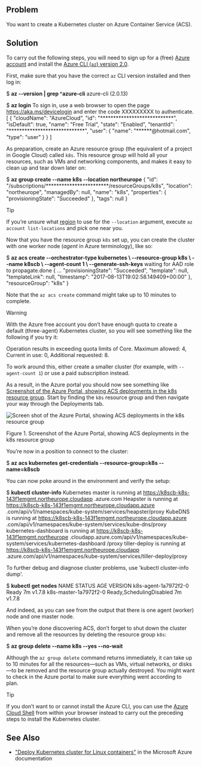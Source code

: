## Problem

You want to create a Kubernetes cluster on Azure Container Service (ACS).

## Solution

To carry out the following steps, you will need to sign up for a (free) [Azure account](https://azure.microsoft.com/en-us/free/) and install the [Azure CLI (`az`) version 2.0](https://docs.microsoft.com/en-us/cli/azure/install-azure-cli).

First, make sure that you have the correct `az` CLI version installed and then log in:

$ **az --version | grep ^azure-cli**
azure-cli (2.0.13)

$ **az login**
To sign in, use a web browser to open the page https://aka.ms/devicelogin and
enter the code XXXXXXXXX to authenticate.
\[
  {
    "cloudName": "AzureCloud",
    "id": "\*\*\*\*\*\*\*\*\*\*\*\*\*\*\*\*\*\*\*\*\*\*\*\*\*\*\*\*",
    "isDefault": true,
    "name": "Free Trial",
    "state": "Enabled",
    "tenantId": "\*\*\*\*\*\*\*\*\*\*\*\*\*\*\*\*\*\*\*\*\*\*\*\*\*\*\*\*\*",
    "user": {
      "name": "\*\*\*\*\*\*@hotmail.com",
      "type": "user"
    }
  }
\]

As preparation, create an Azure resource group (the equivalent of a project in Google Cloud) called `k8s`. This resource group will hold all your resources, such as VMs and networking components, and makes it easy to clean up and tear down later on:

$ **az group create --name k8s --location northeurope**
{
  "id": "/subscriptions/\*\*\*\*\*\*\*\*\*\*\*\*\*\*\*\*\*\*\*\*\*\*\*\*/resourceGroups/k8s",
  "location": "northeurope",
  "managedBy": null,
  "name": "k8s",
  "properties": {
    "provisioningState": "Succeeded"
  },
  "tags": null
}

Tip

If you’re unsure what [region](https://azure.microsoft.com/en-us/regions/) to use for the `--location` argument, execute `az account list-locations` and pick one near you.

Now that you have the resource group `k8s` set up, you can create the cluster with one worker node (_agent_ in Azure terminology), like so:

$ **az acs create --orchestrator-type kubernetes \\
                --resource-group k8s \\
                --name k8scb \\
                --agent-count 1 \\
                --generate-ssh-keys**
waiting for AAD role to propagate.done
{
...
"provisioningState": "Succeeded",
"template": null,
"templateLink": null,
"timestamp": "2017-08-13T19:02:58.149409+00:00"
},
"resourceGroup": "k8s"
}

Note that the `az acs create` command might take up to 10 minutes to complete.

Warning

With the Azure free account you don’t have enough quota to create a default (three-agent) Kubernetes cluster, so you will see something like the following if you try it:

Operation results in exceeding quota limits of Core.
Maximum allowed: 4, Current in use: 0, Additional
requested: 8.

To work around this, either create a smaller cluster (for example, with `--agent-count 1`) or use a paid subscription instead.

As a result, in the Azure portal you should now see something like [Screenshot of the Azure Portal, showing ACS deployments in the k8s resource group](#azure-portal). Start by finding the `k8s` resource group and then navigate your way through the Deployments tab.

![Screen shot of the Azure Portal, showing ACS deployments in the k8s resource group](images/k8sc_0201.png)

Figure 1. Screenshot of the Azure Portal, showing ACS deployments in the k8s resource group

You’re now in a position to connect to the cluster:

$ **az acs kubernetes get-credentials --resource-group=k8s --name=k8scb**

You can now poke around in the environment and verify the setup:

$ **kubectl cluster-info**
Kubernetes master is running at https://k8scb-k8s-143f1emgmt.northeurope.cloudapp
  .azure.com
Heapster is running at https://k8scb-k8s-143f1emgmt.northeurope.cloudapp.azure
  .com/api/v1/namespaces/kube-system/services/heapster/proxy
KubeDNS is running at https://k8scb-k8s-143f1emgmt.northeurope.cloudapp.azure
  .com/api/v1/namespaces/kube-system/services/kube-dns/proxy
kubernetes-dashboard is running at https://k8scb-k8s-143f1emgmt.northeurope
  .cloudapp.azure.com/api/v1/namespaces/kube-system/services/kubernetes-dashboard
  /proxy
tiller-deploy is running at https://k8scb-k8s-143f1emgmt.northeurope.cloudapp
  .azure.com/api/v1/namespaces/kube-system/services/tiller-deploy/proxy

To further debug and diagnose cluster problems, use 'kubectl cluster-info dump'.

$ **kubectl get nodes**
NAME                    STATUS                     AGE       VERSION
k8s-agent-1a7972f2-0    Ready                      7m        v1.7.8
k8s-master-1a7972f2-0   Ready,SchedulingDisabled   7m        v1.7.8

And indeed, as you can see from the output that there is one agent (worker) node and one master node.

When you’re done discovering ACS, don’t forget to shut down the cluster and remove all the resources by deleting the resource group `k8s`:

$ **az group delete --name k8s --yes --no-wait**

Although the `az group delete` command returns immediately, it can take up to 10 minutes for all the resources—​such as VMs, virtual networks, or disks—​to be removed and the resource group actually destroyed. You might want to check in the Azure portal to make sure everything went according to plan.

Tip

If you don’t want to or cannot install the Azure CLI, you can use the [Azure Cloud Shell](https://azure.microsoft.com/en-us/features/cloud-shell/) from within your browser instead to carry out the preceding steps to install the Kubernetes cluster.

## See Also

*   ["Deploy Kubernetes cluster for Linux containers"](https://docs.microsoft.com/en-us/azure/container-service/kubernetes/container-service-kubernetes-walkthrough) in the Microsoft Azure documentation